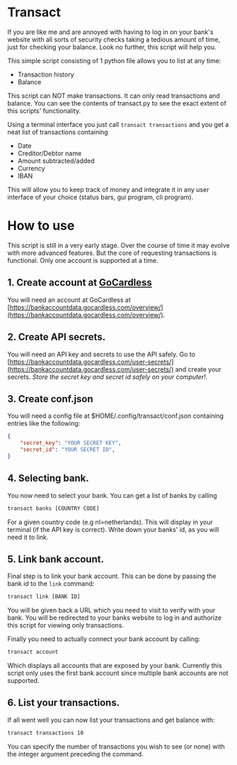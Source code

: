 # Transact

If you are like me and are annoyed with having to log in on your bank's 
website with all sorts of security checks taking a tedious amount of time, just
for checking your balance. Look no further, this script will help you. 

This simple script consisting of 1 python file allows you to list at any
time:

- Transaction history
- Balance

This script can NOT make transactions. It can only read transactions and
balance. You can see the contents of transact.py to see the exact extent of this
scripts' functionality.

Using a terminal interface you just call `transact transactions` and you get a 
neat list of transactions containing

- Date
- Creditor/Debtor name
- Amount subtracted/added
- Currency
- IBAN

This will allow you to keep track of money and integrate it in any user
interface of your choice (status bars, gui program, cli program).

# How to use

This script is still in a very early stage. Over the course of time it may
evolve with more advanced features. But the core of requesting transactions is
functional. Only one account is supported at a time.

## 1. Create account at [GoCardless](https://bankaccountdata.gocardless.com/overview/)

You will need an account at GoCardless at
[https://bankaccountdata.gocardless.com/overview/](https://bankaccountdata.gocardless.com/overview/).

## 2. Create API secrets.

You will need an API key and secrets to use the API safely. 
Go to
[https://bankaccountdata.gocardless.com/user-secrets/](https://bankaccountdata.gocardless.com/user-secrets/)
and create your secrets. *Store the secret key and secret id safely on your
computer!*.

## 3. Create conf.json 
You will need a config file at $HOME/.config/transact/conf.json containing
entries like the following:

```json
{
    "secret_key": "YOUR SECRET KEY",
    "secret_id": "YOUR SECRET ID",
}
```

## 4. Selecting bank.

You now need to select your bank. You can get a list of banks by calling
```sh
transact banks [COUNTRY CODE]
```
For a given country code (e.g nl=netherlands).
This will display in your terminal (if the API key is correct).
Write down your banks' id, as you will need it to link.


## 5. Link bank account.

Final step is to link your bank account. This can be done by passing the bank id
to the `link` command:

```sh
transact link [BANK ID]
```

You will be given back a URL which you need to visit to verify with your bank.
You will be redirected to your banks website to log in and authorize this script
for viewing only transactions.

Finally you need to actually connect your bank account by calling:

```sh
transact account
```

Which displays all accounts that are exposed by your bank. Currently this script
only uses the first bank account since multiple bank accounts are not supported.

## 6. List your transactions.

If all went well you can now list your transactions and get balance with:
```sh
transact transactions 10
```
You can specify the number of transactions you wish to see (or none) with the
integer argument preceding the command.
